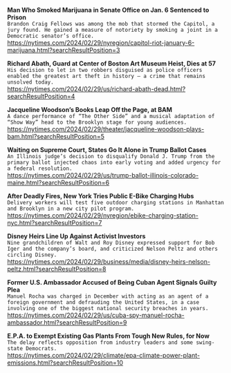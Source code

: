 **Man Who Smoked Marijuana in Senate Office on Jan. 6 Sentenced to Prison**\
`Brandon Craig Fellows was among the mob that stormed the Capitol, a jury found. He gained a measure of notoriety by smoking a joint in a Democratic senator’s office.`\
https://nytimes.com/2024/02/29/nyregion/capitol-riot-january-6-marijuana.html?searchResultPosition=3

**Richard Abath, Guard at Center of Boston Art Museum Heist, Dies at 57**\
`His decision to let in two robbers disguised as police officers enabled the greatest art theft in history — a crime that remains unsolved today.`\
https://nytimes.com/2024/02/29/us/richard-abath-dead.html?searchResultPosition=4

**Jacqueline Woodson’s Books Leap Off the Page, at BAM**\
`A dance performance of “The Other Side” and a musical adaptation of “Show Way” head to the Brooklyn stage for young audiences.`\
https://nytimes.com/2024/02/29/theater/jacqueline-woodson-plays-bam.html?searchResultPosition=5

**Waiting on Supreme Court, States Go It Alone in Trump Ballot Cases**\
`An Illinois judge’s decision to disqualify Donald J. Trump from the primary ballot injected chaos into early voting and added urgency for a federal resolution.`\
https://nytimes.com/2024/02/29/us/trump-ballot-illinois-colorado-maine.html?searchResultPosition=6

**After Deadly Fires, New York Tries Public E-Bike Charging Hubs**\
`Delivery workers will test five outdoor charging stations in Manhattan and Brooklyn in a new city pilot program.`\
https://nytimes.com/2024/02/29/nyregion/ebike-charging-station-nyc.html?searchResultPosition=7

**Disney Heirs Line Up Against Activist Investors**\
`Nine grandchildren of Walt and Roy Disney expressed support for Bob Iger and the company’s board, and criticized Nelson Peltz and others circling Disney.`\
https://nytimes.com/2024/02/29/business/media/disney-heirs-nelson-peltz.html?searchResultPosition=8

**Former U.S. Ambassador Accused of Being Cuban Agent Signals Guilty Plea**\
`Manuel Rocha was charged in December with acting as an agent of a foreign government and defrauding the United States, in a case involving one of the biggest national security breaches in years.`\
https://nytimes.com/2024/02/29/us/cuba-spy-manuel-rocha-ambassador.html?searchResultPosition=9

**E.P.A. to Exempt Existing Gas Plants From Tough New Rules, for Now**\
`The delay reflects opposition from industry leaders and some swing-state Democrats.`\
https://nytimes.com/2024/02/29/climate/epa-climate-power-plant-emissions.html?searchResultPosition=10

